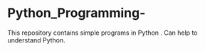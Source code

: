 # Python_Programming-
This repository contains simple programs in Python . Can help to understand Python.
